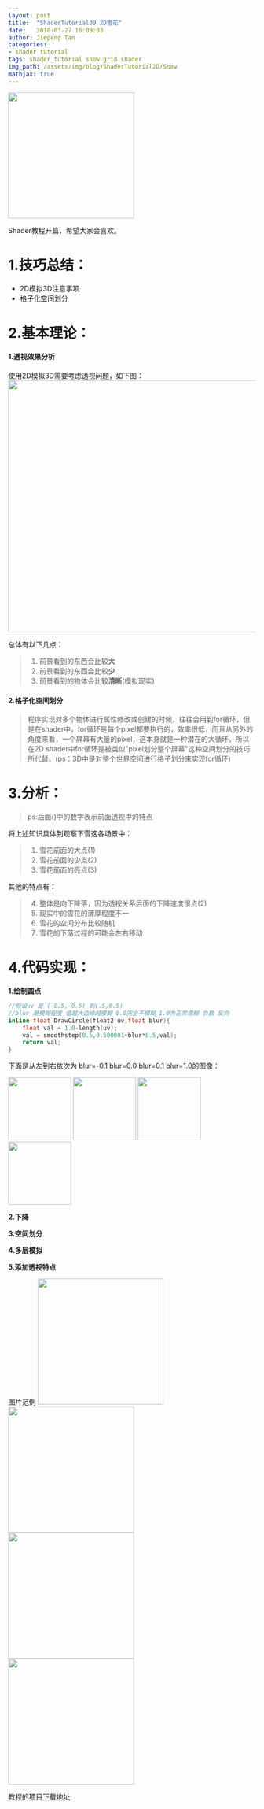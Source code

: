 ```yaml
---
layout: post
title:  "ShaderTutorial09 2D雪花"
date:   2018-03-27 16:09:03
author: Jiepeng Tan
categories: 
- shader tutorial
tags: shader_tutorial snow grid shader
img_path: /assets/img/blog/ShaderTutorial2D/Snow
mathjax: true
---
```

<img src="http://127.0.0.1:4000/assets/img/blog/ShaderTutorial2D/Snow/snow.gif" width="256">

Shader教程开篇，希望大家会喜欢。



# 1.技巧总结：

 - 2D模拟3D注意事项
 - 格子化空间划分 

# 2.基本理论：
#### 1.**透视效果分析**

使用2D模拟3D需要考虑透视问题，如下图：
<img src="https://jiepengtan.github.io/assets/img/blog/ShaderTutorial2D/Snow/perspective.jpg" width="512">

总体有以下几点：

>1. 前景看到的东西会比较**大** 
>2. 前景看到的东西会比较**少** 
>3. 前景看到的物体会比较**清晰**(模拟现实)


#### 2.**格子化空间划分**

>程序实现对多个物体进行属性修改或创建的时候，往往会用到for循环，但是在shader中，for循环是每个pixel都要执行的，效率很低，而且从另外的角度来看，一个屏幕有大量的pixel，这本身就是一种潜在的大循环。所以在2D shader中for循环是被类似"pixel划分整个屏幕"这种空间划分的技巧所代替。(ps：3D中是对整个世界空间进行格子划分来实现for循环)

# 3.分析：
>ps:后面()中的数字表示前面透视中的特点

将上述知识具体到观察下雪这各场景中：
>1. 雪花前面的大点(1)
>2. 雪花前面的少点(2)
>3. 雪花前面的亮点(3)

其他的特点有：
>4. 整体是向下降落，因为透视关系后面的下降速度慢点(2)
>5. 现实中的雪花的薄厚程度不一
>6. 雪花的空间分布比较随机
>7. 雪花的下落过程的可能会左右移动

# 4.代码实现：

**1.绘制圆点**
```c
//假设uv 是 (-0.5,-0.5) 到(.5,0.5)
//blur 是模糊程度 值越大边缘越模糊 0.0完全不模糊 1.0为正常模糊 负数 反向
inline float DrawCircle(float2 uv,float blur){
	float val = 1.0-length(uv);
	val = smoothstep(0.5,0.500001+blur*0.5,val);
	return val;
}
```

下面是从左到右依次为 blur=-0.1   blur=0.0   blur=0.1  blur=1.0的图像：

<img src="http://127.0.0.1:4000/assets/img/blog/ShaderTutorial2D/BaseMath/circle-01.jpg" width="128">   <img src="http://127.0.0.1:4000/assets/img/blog/ShaderTutorial2D/BaseMath/circle00.jpg" width="128">     <img src="http://127.0.0.1:4000/assets/img/blog/ShaderTutorial2D/BaseMath/circle01.jpg" width="128">  <img src="http://127.0.0.1:4000/assets/img/blog/ShaderTutorial2D/BaseMath/circle10.jpg" width="128">          


**2.下降**

**3.空间划分**

**4.多层模拟**

**5.添加透视特点**


图片范例
<img src="http://127.0.0.1:4000/assets/img/blog/ShaderTutorial2D/Snow/grid01.jpg" width="256">
<img src="http://127.0.0.1:4000/assets/img/blog/ShaderTutorial2D/Snow/grid02.jpg" width="256">
<img src="http://127.0.0.1:4000/assets/img/blog/ShaderTutorial2D/Snow/grid03.jpg" width="256">
<img src="http://127.0.0.1:4000/assets/img/blog/ShaderTutorial2D/Snow/snow.gif" width="256">

[教程的项目下载地址][1]

  [1]: https://github.com/JiepengTan/FishManShaderTutorial